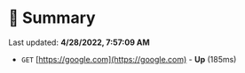 # 📖 Summary
Last updated: **4/28/2022, 7:57:09 AM**

- `GET` [https://google.com](https://google.com) - **Up** (185ms)
